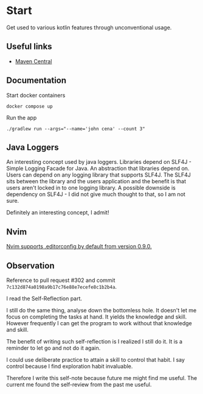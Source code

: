 # Start

Get used to various kotlin features through unconventional usage.

## Useful links

- [Maven Central](https://central.sonatype.com/)

## Documentation

Start docker containers

```terminal
docker compose up
```

Run the app

```terminal
./gradlew run --args="--name='john cena' --count 3"
```

## Java Loggers

An interesting concept used by java loggers. Libraries depend on SLF4J - Simple Logging Facade for Java. An abstraction that libraries depend on. Users can depend on any logging library that supports SLF4J. The SLF4J sits between the library and the users application and the benefit is that users aren't locked in to one logging library. A possible downside is dependency on SLF4J - I did not give much thought to that, so I am not sure.

Definitely an interesting concept, I admit!

## Nvim

[Nvim supports .editorconfig by default from version 0.9.0.](https://github.com/neovim/neovim/pull/21633)

## Observation

Reference to pull request #302 and commit `7c132d874a0198a9b17c76e88e7ecefe8c1b2b4a`.

I read the Self-Reflection part.

I still do the same thing, analyse down the bottomless hole. It doesn't let me focus on completing the tasks at hand. It yields the knowledge and skill. However frequently I can get the program to work without that knowledge and skill.

The benefit of writing such self-reflection is I realized I still do it. It is a reminder to let go and not do it again.

I could use deliberate practice to attain a skill to control that habit. I say control because I find exploration habit invaluable.

Therefore I write this self-note because future me might find me useful. The current me found the self-review from the past me useful.

